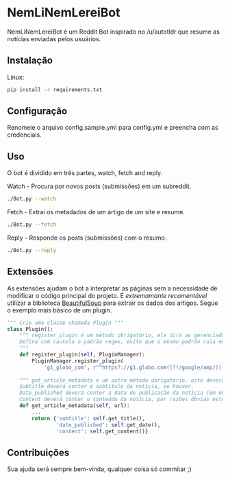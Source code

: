# NemLiNemLereiBot

NemLiNemLereiBot é um Reddit Bot inspirado no /u/autotldr que resume as notícias enviadas pelos usuários.

## Instalação

Linux:

```sh
pip install -r requirements.txt
```

## Configuração

Renomeie o arquivo config.sample.yml para config.yml e preencha com as credenciais.
## Uso

O bot é dividido em três partes, watch, fetch and reply. 

Watch - Procura por novos posts (submissões) em um subreddit.
```sh
./Bot.py --watch
```
Fetch - Extrai os metadados de um artigo de um site e resume.
```sh
./Bot.py --fetch
```
Reply - Responde os posts (submissões) com o resumo.
```sh
./Bot.py --reply
```

## Extensões

As extensões ajudam o bot a interpretar as páginas sem a necessidade de modificar o código principal do projeto. É *extremamante recomentável* utilizar a biblioteca [BeautifulSoup](https://www.crummy.com/software/BeautifulSoup/bs4/doc/) para extrair os dados dos artigos. Segue o exemplo mais básico de um plugin.
```Python
""" Crie uma classe chamada Plugin """
class Plugin():
    """ register_plugin é um método obrigatório, ele dirá ao gerenciador de plugins qual o nome do plugin (mesmo nome do arquivo sem .py) e por qual padrão (regex) de URL ele deve ser invocado para interpretar a página.
    Defina com cautela o padrão regex, evite que o mesmo padrão caia em páginas como blogs ou qualquer outra coisa do mesmo domínio, eles tendem a ter uma estrutura em html diferente das outras e pode fazer com que o plugin não consiga interpretá-lo da maneira correta.
    """
    def register_plugin(self, PluginManager):
        PluginManager.register_plugin(
            'g1_globo_com', r"^https?://g1.globo.com((?!/google/amp/))(.*)/noticia/(.*).ghtml$")
    
    """ get_article_metadata é um outro método obrigatório, este deverá retornar um dicionário contendo as chaves 'subtitle', 'date_published' e 'content'.
    Subtitle deverá conter o subtítulo da notícia, se houver.
    Date_published deverá conter a data de publicação da notícia (em objeto datetime),  se houver.
    Content deverá conter o conteúdo da notícia, por razões óbvias este é o único dado obrigatório."""
    def get_article_metadata(self, url):
        ...
        return {'subtitle': self.get_title(),
                'date_published': self.get_date(),
                'content': self.get_content()}
```
## Contribuições
Sua ajuda será sempre bem-vinda, qualquer coisa só commitar ;)
